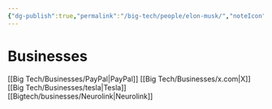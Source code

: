 ```yaml
---
{"dg-publish":true,"permalink":"/big-tech/people/elon-musk/","noteIcon":""}
---
```


# Businesses
[[Big Tech/Businesses/PayPal\|PayPal]]
[[Big Tech/Businesses/x.com\|X]]
[[Big Tech/Businesses/tesla\|Tesla]]
[[Bigtech/businesses/Neurolink\|Neurolink]]
